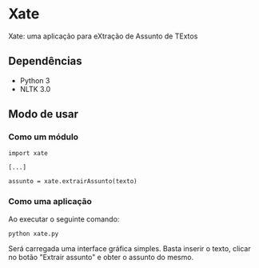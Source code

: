 # Xate
Xate: uma aplicação para eXtração de Assunto de TExtos

## Dependências
- Python 3
- NLTK 3.0

## Modo de usar
### Como um módulo
```
import xate

[...]

assunto = xate.extrairAssunto(texto)
```

### Como uma aplicação
Ao executar o seguinte comando:
```
python xate.py
```
Será carregada uma interface gráfica simples. Basta inserir o texto, clicar no botão "Extrair assunto" e obter o assunto do mesmo.
